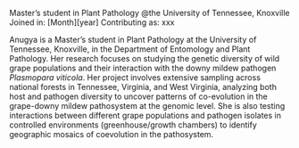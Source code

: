 Master’s student in Plant Pathology @the University of Tennessee, Knoxville
Joined in: [Month][year]
Contributing as: xxx

Anugya is a Master’s student in Plant Pathology at the University of Tennessee, Knoxville, in the Department of Entomology and Plant Pathology. Her research focuses on studying the genetic diversity of wild grape populations and their interaction with the downy mildew pathogen *Plasmopara viticola*. Her project involves extensive sampling across national forests in Tennessee, Virginia, and West Virginia, analyzing both host and pathogen diversity to uncover patterns of co-evolution in the grape-downy mildew pathosystem at the genomic level. She is also testing interactions between different grape populations and pathogen isolates in controlled environments (greenhouse/growth chambers) to identify geographic mosaics of coevolution in the pathosystem.
